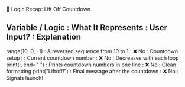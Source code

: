 🧠 Logic Recap: Lift Off Countdown

Variable / Logic      : What It Represents                          : User Input? : Explanation
---------------------------------------------------------------------------------------------------
range(10, 0, -1)       : A reversed sequence from 10 to 1            : ❌ No        : Countdown setup
i                     : Current countdown number                    : ❌ No        : Decreases with each loop
print(i, end=" ")     : Prints countdown numbers in one line        : ❌ No        : Clean formatting
print("Liftoff!")     : Final message after the countdown           : ❌ No        : Signals launch!
